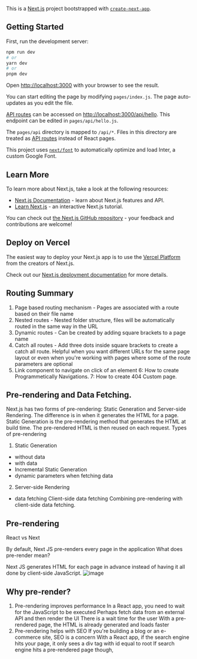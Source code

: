 This is a [Next.js](https://nextjs.org/) project bootstrapped with [`create-next-app`](https://github.com/vercel/next.js/tree/canary/packages/create-next-app).

## Getting Started

First, run the development server:

```bash
npm run dev
# or
yarn dev
# or
pnpm dev
```

Open [http://localhost:3000](http://localhost:3000) with your browser to see the result.

You can start editing the page by modifying `pages/index.js`. The page auto-updates as you edit the file.

[API routes](https://nextjs.org/docs/api-routes/introduction) can be accessed on [http://localhost:3000/api/hello](http://localhost:3000/api/hello). This endpoint can be edited in `pages/api/hello.js`.

The `pages/api` directory is mapped to `/api/*`. Files in this directory are treated as [API routes](https://nextjs.org/docs/api-routes/introduction) instead of React pages.

This project uses [`next/font`](https://nextjs.org/docs/basic-features/font-optimization) to automatically optimize and load Inter, a custom Google Font.

## Learn More

To learn more about Next.js, take a look at the following resources:

- [Next.js Documentation](https://nextjs.org/docs) - learn about Next.js features and API.
- [Learn Next.js](https://nextjs.org/learn) - an interactive Next.js tutorial.

You can check out [the Next.js GitHub repository](https://github.com/vercel/next.js/) - your feedback and contributions are welcome!

## Deploy on Vercel

The easiest way to deploy your Next.js app is to use the [Vercel Platform](https://vercel.com/new?utm_medium=default-template&filter=next.js&utm_source=create-next-app&utm_campaign=create-next-app-readme) from the creators of Next.js.

Check out our [Next.js deployment documentation](https://nextjs.org/docs/deployment) for more details.

## Routing Summary
1. Page based routing mechanism - Pages are associated with a route based on their file name
2. Nested routes - Nested folder structure, files will be automatically routed in the same way in
the URL
3. Dynamic routes - Can be created by adding square brackets to a page name
4. Catch all routes - Add three dots inside square brackets to create a catch all route. Helpful
when you want different URLs for the same page layout or even when you're working with pages
where some of the route parameters are optional
5. Link component to navigate on click of an element
6: How to create Programmetically Navigations.
7: How to create 404 Custom page.
## Pre-rendering and Data Fetching.
Next.js has two forms of pre-rendering: Static Generation and Server-side Rendering.
The difference is in when it generates the HTML for a page. 
Static Generation is the pre-rendering method that generates the HTML at build time.
The pre-rendered HTML is then reused on each request.
Types of pre-rendering
  1. Static Generation
   - without data
   - with data
   - Incremental Static Generation
   - dynamic parameters when fetching data
  2. Server-side Rendering
   - data fetching
Client-side data fetching
 Combining pre-rendering with client-side data fetching.
 ## Pre-rendering 
 React vs Next
 
 By default, Next JS pre-renders every page in the application
 What does pre-render mean?
 
 Next JS generates HTML for each page in advance instead of having it all done by client-side
JavaScript.
![image](https://user-images.githubusercontent.com/87702448/222713171-c5388496-8a40-482c-9e46-8e2f861b09bd.png)

## Why pre-render?
 1. Pre-rendering improves performance
  In a React app, you need to wait for the JavaScript to be executed
  Perhaps fetch data from an external API and then render the UI
  There is a wait time for the user
  With a pre-rendered page, the HTML is already generated and loads faster
2. Pre-rendering helps with SEO
  If you're building a blog or an e-commerce site, SEO is a concern
  With a React app, if the search engine hits your page, it only sees a div tag with id equal to root
  If search engine hits a pre-rendered page though,





